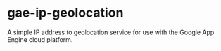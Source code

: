 gae-ip-geolocation
==================

A simple IP address to geolocation service for use with the Google App Engine cloud platform.
